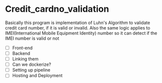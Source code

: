 # Credit_cardno_validation
Basically this program is implementation of Luhn's Algorithm to validate credit card number, if it is valid or invalid.
Also the same logic applies to IMEI(International Mobile Equipment Identity) number so it can detect if the IMEI number is valid or not

- [ ] Front-end
- [ ] Backend
- [ ] Linking them
- [ ] Can we dockerize?
- [ ] Setting up pipeline
- [ ] Hosting and Deployment
